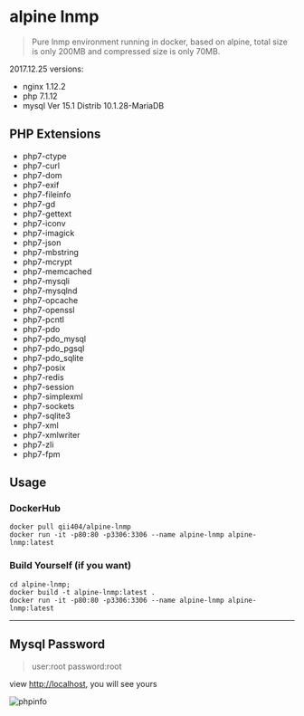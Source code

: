 # alpine lnmp

> Pure lnmp environment running in docker, based on alpine, total size is only 200MB and compressed size is only 70MB.

2017.12.25 versions:

 - nginx 1.12.2
 - php 7.1.12
 - mysql Ver 15.1 Distrib 10.1.28-MariaDB

## PHP Extensions

- php7-ctype
- php7-curl
- php7-dom
- php7-exif
- php7-fileinfo
- php7-gd
- php7-gettext
- php7-iconv
- php7-imagick
- php7-json
- php7-mbstring
- php7-mcrypt
- php7-memcached
- php7-mysqli
- php7-mysqlnd
- php7-opcache
- php7-openssl
- php7-pcntl
- php7-pdo
- php7-pdo_mysql
- php7-pdo_pgsql
- php7-pdo_sqlite
- php7-posix
- php7-redis
- php7-session
- php7-simplexml
- php7-sockets
- php7-sqlite3
- php7-xml
- php7-xmlwriter
- php7-zli
- php7-fpm


## Usage

### DockerHub

```
docker pull qii404/alpine-lnmp
docker run -it -p80:80 -p3306:3306 --name alpine-lnmp alpine-lnmp:latest
```

### Build Yourself (if you want)

```
cd alpine-lnmp;
docker build -t alpine-lnmp:latest .
docker run -it -p80:80 -p3306:3306 --name alpine-lnmp alpine-lnmp:latest
```

 -------

## Mysql Password

> user:root  password:root


view [http://localhost](http://localhost), you will see yours

![phpinfo](https://ws1.sinaimg.cn/large/71405cably1fmt3fod4nuj20oe0i2djf.jpg)
